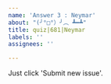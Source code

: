 ```yaml
---
name: 'Answer 3 : Neymar'
about: "(╯°□°）╯︵ ┻━┻"
title: quiz|681|Neymar
labels: ''
assignees: ''

---
```


Just click 'Submit new issue'.
